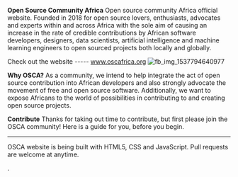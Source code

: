 **Open Source Community Africa**
Open source community Africa official website.
Founded in 2018 for open source lovers, enthusiasts, advocates and experts within and across Africa with the sole aim of causing an increase in the rate of credible contributions by African software developers, designers, data scientists, artificial intelligence and machine learning engineers to open sourced projects both locally and globally.

Check out the website ----- www.oscafrica.org
![fb_img_1537794640977](https://user-images.githubusercontent.com/32304161/45957843-e8582a00-c00d-11e8-9b47-c4055ed661c8.jpg)


**Why OSCA?**
As a community, we intend to help integrate the act of open source contribution into African developers and also strongly advocate the movement of free and open source software. Additionally, we want to expose Africans to the world of possibilities in contributing to and creating open source projects.

**Contribute**
Thanks for taking out time to contribute, but first please join the OSCA community!
Here is a guide for you, before you begin.
________________________
OSCA website is being built with HTML5, CSS and JavaScript. Pull requests are welcome at anytime.



.



